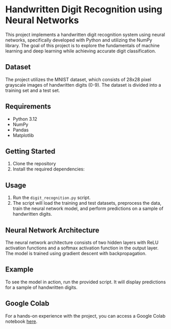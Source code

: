 # Handwritten Digit Recognition using Neural Networks

This project implements a handwritten digit recognition system using neural networks, specifically developed with Python and utilizing the NumPy library. The goal of this project is to explore the fundamentals of machine learning and deep learning while achieving accurate digit classification.

## Dataset
The project utilizes the MNIST dataset, which consists of 28x28 pixel grayscale images of handwritten digits (0-9). The dataset is divided into a training set and a test set.

## Requirements
- Python 3.12
- NumPy
- Pandas
- Matplotlib

## Getting Started
1. Clone the repository
2. Install the required dependencies:

## Usage
1. Run the `digit_recognition.py` script.
2. The script will load the training and test datasets, preprocess the data, train the neural network model, and perform predictions on a sample of handwritten digits.

## Neural Network Architecture
The neural network architecture consists of two hidden layers with ReLU activation functions and a softmax activation function in the output layer. The model is trained using gradient descent with backpropagation.

## Example
To see the model in action, run the provided script. It will display predictions for a sample of handwritten digits.

## Google Colab
For a hands-on experience with the project, you can access a Google Colab notebook [here](https://colab.research.google.com/drive/1sdq5znrqaseeNXUHenpXiBKj1wCzmneK#scrollTo=vNoqcZAHF0-q).
